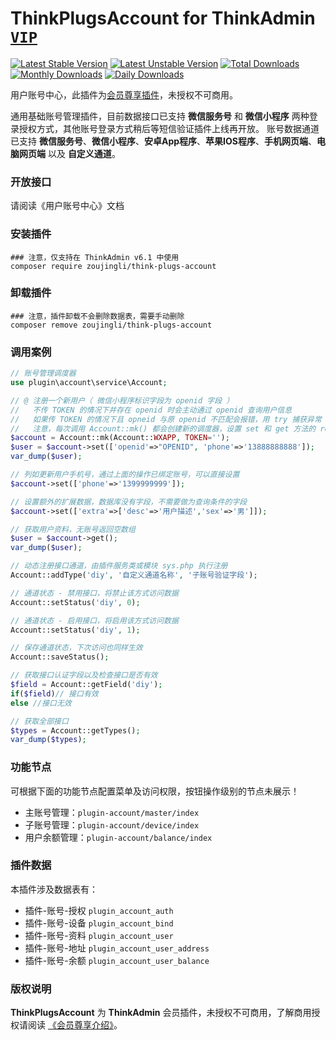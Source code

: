 # ThinkPlugsAccount for ThinkAdmin [`VIP`](https://thinkadmin.top/vip-introduce)

[![Latest Stable Version](https://poser.pugx.org/zoujingli/think-plugs-account/v/stable)](https://packagist.org/packages/zoujingli/think-plugs-account)
[![Latest Unstable Version](https://poser.pugx.org/zoujingli/think-plugs-account/v/unstable)](https://packagist.org/packages/zoujingli/think-plugs-account)
[![Total Downloads](https://poser.pugx.org/zoujingli/think-plugs-account/downloads)](https://packagist.org/packages/zoujingli/think-plugs-account)
[![Monthly Downloads](https://poser.pugx.org/zoujingli/think-plugs-account/d/monthly)](https://packagist.org/packages/zoujingli/think-plugs-account)
[![Daily Downloads](https://poser.pugx.org/zoujingli/think-plugs-account/d/daily)](https://packagist.org/packages/zoujingli/think-plugs-account)

用户账号中心，此插件为[会员尊享插件](https://thinkadmin.top/vip-introduce)，未授权不可商用。

通用基础账号管理插件，目前数据接口已支持 **微信服务号** 和 **微信小程序** 两种登录授权方式，其他账号登录方式稍后等短信验证插件上线再开放。
账号数据通道已支持 **微信服务号**、**微信小程序**、**安卓App程序**、**苹果IOS程序**、**手机网页端**、**电脑网页端** 以及 **自定义通道**。

### 开放接口

请阅读《用户账号中心》文档

### 安装插件

```shell
### 注意，仅支持在 ThinkAdmin v6.1 中使用
composer require zoujingli/think-plugs-account
```

### 卸载插件

```shell
### 注意，插件卸载不会删除数据表，需要手动删除
composer remove zoujingli/think-plugs-account
```

### 调用案例

```php
// 账号管理调度器
use plugin\account\service\Account;

// @ 注册一个新用户（ 微信小程序标识字段为 openid 字段 ）
//   不传 TOKEN 的情况下并存在 openid 时会主动通过 openid 查询用户信息
//   如果传 TOKEN 的情况下且 opneid 与原 openid 不匹配会报错，用 try 捕获异常
//   注意，每次调用 Account::mk() 都会创建新的调度器，设置 set 和 get 方法的 rejwt 参数可返回接口令牌 
$account = Account::mk(Account::WXAPP, TOKEN='');
$user = $account->set(['openid'=>"OPENID", 'phone'=>'13888888888']);
var_dump($user);

// 列如更新用户手机号，通过上面的操作已绑定账号，可以直接设置
$account->set(['phone'=>'1399999999']);

// 设置额外的扩展数据，数据库没有字段，不需要做为查询条件的字段
$account->set(['extra'=>['desc'=>'用户描述','sex'=>'男']]);

// 获取用户资料，无账号返回空数组
$user = $account->get();
var_dump($user);

// 动态注册接口通道，由插件服务类或模块 sys.php 执行注册
Account::addType('diy', '自定义通道名称', '子账号验证字段');

// 通道状态 - 禁用接口，将禁止该方式访问数据
Account::setStatus('diy', 0);

// 通道状态 - 启用接口，将启用该方式访问数据
Account::setStatus('diy', 1);

// 保存通道状态，下次访问也同样生效
Account::saveStatus();

// 获取接口认证字段以及检查接口是否有效
$field = Account::getField('diy');
if($field)// 接口有效
else //接口无效

// 获取全部接口
$types = Account::getTypes();
var_dump($types);
```

### 功能节点

可根据下面的功能节点配置菜单及访问权限，按钮操作级别的节点未展示！

* 主账号管理：`plugin-account/master/index`
* 子账号管理：`plugin-account/device/index`
* 用户余额管理：`plugin-account/balance/index`

### 插件数据

本插件涉及数据表有：

* 插件-账号-授权 `plugin_account_auth`
* 插件-账号-设备 `plugin_account_bind`
* 插件-账号-资料 `plugin_account_user`
* 插件-账号-地址 `plugin_account_user_address`
* 插件-账号-余额 `plugin_account_user_balance`

### 版权说明

**ThinkPlugsAccount** 为 **ThinkAdmin** 会员插件，未授权不可商用，了解商用授权请阅读 [《会员尊享介绍》](https://thinkadmin.top/vip-introduce)。